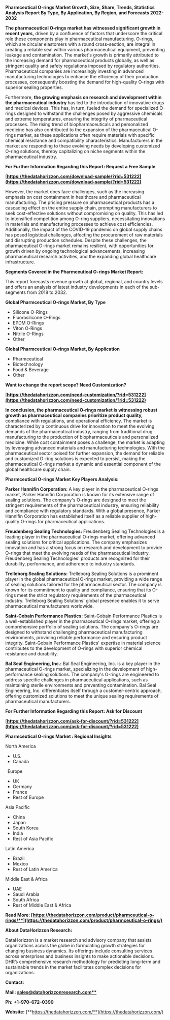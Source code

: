 ﻿**Pharmceutical O-rings Market Growth, Size, Share, Trends, Statistics Analysis Report By Type, By Application, By Region, and Forecasts 2022-2032**


**The pharmaceutical O-rings market has witnessed significant growth in recent years,** driven by a confluence of factors that underscore the critical role these components play in pharmaceutical manufacturing. O-rings, which are circular elastomers with a round cross-section, are integral in creating a reliable seal within various pharmaceutical equipment, preventing leakage and contamination. The market's growth is primarily attributed to the increasing demand for pharmaceutical products globally, as well as stringent quality and safety regulations imposed by regulatory authorities. Pharmaceutical companies are increasingly investing in advanced manufacturing technologies to enhance the efficiency of their production processes, consequently boosting the demand for high-quality O-rings with superior sealing properties.

Furthermore, **the growing emphasis on research and development within the pharmaceutical industry** has led to the introduction of innovative drugs and medical devices. This has, in turn, fueled the demand for specialized O-rings designed to withstand the challenges posed by aggressive chemicals and extreme temperatures, ensuring the integrity of pharmaceutical processes. The rising trend of biopharmaceuticals and personalized medicine has also contributed to the expansion of the pharmaceutical O-rings market, as these applications often require materials with specific chemical resistance and compatibility characteristics. Manufacturers in the market are responding to these evolving needs by developing customized O-ring solutions, thereby capitalizing on niche segments within the pharmaceutical industry. 

**For Further Information Regarding this Report: Request a Free Sample**	

[**https://thedatahorizzon.com/download-sample/?rid=531222](https://thedatahorizzon.com/download-sample/?rid=531222)** 

However, the market does face challenges, such as the increasing emphasis on cost containment in healthcare and pharmaceutical manufacturing. The pricing pressure on pharmaceutical products has a cascading effect on the entire supply chain, prompting manufacturers to seek cost-effective solutions without compromising on quality. This has led to intensified competition among O-ring suppliers, necessitating innovations in materials and manufacturing processes to achieve cost efficiencies. Additionally, the impact of the COVID-19 pandemic on global supply chains has posed logistical challenges, affecting the procurement of raw materials and disrupting production schedules. Despite these challenges, the pharmaceutical O-rings market remains resilient, with opportunities for growth driven by ongoing technological advancements, increasing pharmaceutical research activities, and the expanding global healthcare infrastructure.

**Segments Covered in the Pharmceutical O-rings Market Report:**

This report forecasts revenue growth at global, regional, and country levels and offers an analysis of latest industry developments in each of the sub-segments from 2018 to 2032.

**Global Pharmceutical O-rings Market, By Type**

- Silicone O-Rings
- Fluorosilicone O-Rings
- EPDM O-Rings
- Viton O-Rings
- Nitrile O-Rings
- Other

**Global Pharmceutical O-rings Market, By Application**

- Pharmceutical
- Biotechnology
- Food & Beverage
- Other

**Want to change the report scope? Need Customization?**

[**https://thedatahorizzon.com/need-customization/?rid=531222](https://thedatahorizzon.com/need-customization/?rid=531222)**  

**In conclusion, the pharmaceutical O-rings market is witnessing robust growth as pharmaceutical companies prioritize product quality,** compliance with regulations, and operational efficiency. The market is characterized by a continuous drive for innovation to meet the evolving demands of the pharmaceutical industry, ranging from traditional drug manufacturing to the production of biopharmaceuticals and personalized medicine. While cost containment poses a challenge, the market is adapting by leveraging advanced materials and manufacturing technologies. With the pharmaceutical sector poised for further expansion, the demand for reliable and customized O-ring solutions is expected to persist, making the pharmaceutical O-rings market a dynamic and essential component of the global healthcare supply chain.

**Pharmceutical O-rings Market Key Players Analysis:** 

**Parker Hannifin Corporation:** A key player in the pharmaceutical O-rings market, Parker Hannifin Corporation is known for its extensive range of sealing solutions. The company's O-rings are designed to meet the stringent requirements of the pharmaceutical industry, ensuring reliability and compliance with regulatory standards. With a global presence, Parker Hannifin Corporation has established itself as a reliable supplier of high-quality O-rings for pharmaceutical applications.

**Freudenberg Sealing Technologies:** Freudenberg Sealing Technologies is a leading player in the pharmaceutical O-rings market, offering advanced sealing solutions for critical applications. The company emphasizes innovation and has a strong focus on research and development to provide O-rings that meet the evolving needs of the pharmaceutical industry. Freudenberg Sealing Technologies' products are recognized for their durability, performance, and adherence to industry standards.

**Trelleborg Sealing Solutions:** Trelleborg Sealing Solutions is a prominent player in the global pharmaceutical O-rings market, providing a wide range of sealing solutions tailored for the pharmaceutical sector. The company is known for its commitment to quality and compliance, ensuring that its O-rings meet the strict regulatory requirements of the pharmaceutical industry. Trelleborg Sealing Solutions' global presence enables it to serve pharmaceutical manufacturers worldwide.

**Saint-Gobain Performance Plastics:** Saint-Gobain Performance Plastics is a well-established player in the pharmaceutical O-rings market, offering a comprehensive portfolio of sealing solutions. The company's O-rings are designed to withstand challenging pharmaceutical manufacturing environments, providing reliable performance and ensuring product integrity. Saint-Gobain Performance Plastics' expertise in material science contributes to the development of O-rings with superior chemical resistance and durability.

**Bal Seal Engineering, Inc.:** Bal Seal Engineering, Inc. is a key player in the pharmaceutical O-rings market, specializing in the development of high-performance sealing solutions. The company's O-rings are engineered to address specific challenges in pharmaceutical applications, such as maintaining sterile environments and preventing contamination. Bal Seal Engineering, Inc. differentiates itself through a customer-centric approach, offering customized solutions to meet the unique sealing requirements of pharmaceutical manufacturers.

**For Further Information Regarding this Report: Ask for Discount**	

[**https://thedatahorizzon.com/ask-for-discount/?rid=531222](https://thedatahorizzon.com/ask-for-discount/?rid=531222)** 

**Pharmceutical O-rings Market : Regional Insights**

North America

- U.S.
- Canada

` `Europe

- UK
- Germany
- France
- Rest of Europe

Asia Pacific

- China
- Japan
- South Korea
- India
- Rest of Asia Pacific

Latin America

- Brazil
- Mexico
- Rest of Latin America

Middle East & Africa

- UAE
- Saudi Arabia
- South Africa
- Rest of Middle East & Africa

**Read More: [https://thedatahorizzon.com/product/pharmceutical-o-rings/**](https://thedatahorizzon.com/product/pharmceutical-o-rings/)** 

**About DataHorizzon Research:**

DataHorizzon is a market research and advisory company that assists organizations across the globe in formulating growth strategies for changing business dynamics. Its offerings include consulting services across enterprises and business insights to make actionable decisions. DHR’s comprehensive research methodology for predicting long-term and sustainable trends in the market facilitates complex decisions for organizations.

**Contact:**

**Mail: [sales@datahorizzonresearch.com**](mailto:sales@datahorizzonresearch.com)**

**Ph:** **+1–970–672–0390**

**Website:** [**https://thedatahorizzon.com/**](https://thedatahorizzon.com/)

